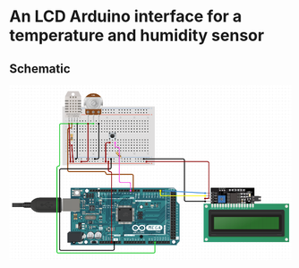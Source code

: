 # An LCD Arduino interface for a temperature and humidity sensor

## Schematic
<img src="./img/schematic.png">